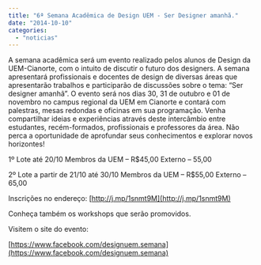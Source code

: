 ```yaml
---
title: "6ª Semana Acadêmica de Design UEM - Ser Designer amanhã."
date: "2014-10-10"
categories: 
  - "noticias"
---
```


A semana acadêmica será um evento realizado pelos alunos de Design da UEM-Cianorte, com o intuito de discutir o futuro dos designers. A semana apresentará profissionais e docentes de design de diversas áreas que apresentarão trabalhos e participarão de discussões sobre o tema: “Ser designer amanhã”. O evento será nos dias 30, 31 de outubro e 01 de novembro no campus regional da UEM em Cianorte e contará com palestras, mesas redondas e oficinas em sua programação. Venha compartilhar ideias e experiências através deste intercâmbio entre estudantes, recém-formados, profissionais e professores da área. Não perca a oportunidade de aprofundar seus conhecimentos e explorar novos horizontes!

  1º Lote até 20/10 Membros da UEM – R$45,00 Externo – 55,00

  2º Lote a partir de 21/10 até 30/10 Membros da UEM – R$55,00 Externo – 65,00

Inscrições no endereço: [http://j.mp/1snmt9M](http://j.mp/1snmt9M)

Conheça também os workshops que serão promovidos.


Visitem o site do evento:

[https://www.facebook.com/designuem.semana](https://www.facebook.com/designuem.semana)
